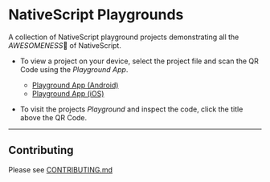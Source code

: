 [apple icon]: https://icomoon.io/icons9f9702a/13/340.svg "iOS"
[android icon]: https://icomoon.io/icons9f9702a/13/342.svg "Android"

# NativeScript Playgrounds
A collection of NativeScript playground projects demonstrating all the _AWESOMENESS_:metal: of NativeScript.

* To view a project on your device, select the project file and scan the QR Code using the _Playground App_.
  * [Playground App (Android)](https://play.google.com/store/apps/details?id=org.nativescript.play)
  * [Playground App (iOS)](https://apps.apple.com/au/app/nativescript-playground/id1263543946)

* To visit the projects _Playground_ and inspect the code, click the title above the QR Code.

---

## Contributing
Please see [CONTRIBUTING.md](./CONTRIBUTING.md)
